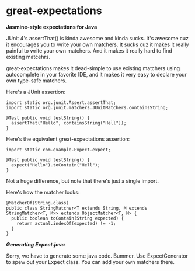 great-expectations
==================

**Jasmine-style expectations for Java**

JUnit 4's assertThat() is kinda awesome and kinda sucks. It's awesome cuz it encourages you to write your own matchers. It sucks cuz it makes it really painful to write your own matchers. And it makes it really hard to find existing matcehrs.

great-expectations makes it dead-simple to use existing matchers using autocomplete in your favorite IDE, and it makes it very easy to declare your own type-safe matchers.

Here's a JUnit assertion:

    import static org.junit.Assert.assertThat;
    import static org.junit.matchers.JUnitMatchers.containsString;

    @Test public void testString() {
      assertThat("Hello", containsString("Hell"));
    }

Here's the equivalent great-expectations assertion:

    import static com.example.Expect.expect;

    @Test public void testString() {
      expect("Hello").toContain("Hell");
    }

Not a huge difference, but note that there's just a single import.

Here's how the matcher looks:

    @MatcherOf(String.class)
    public class StringMatcher<T extends String, M extends StringMatcher<T, M>> extends ObjectMatcher<T, M> {
      public boolean toContain(String expected) {
        return actual.indexOf(expected) != -1;
      }
    }

***Generating Expect.java***

Sorry, we have to generate some java code. Bummer. Use ExpectGenerator to spew out your Expect class. You can add your own matchers there.